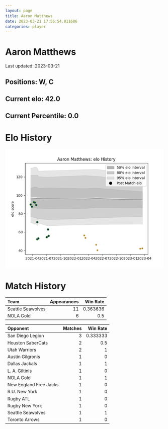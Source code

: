 ```yaml
---  
layout: page  
title: Aaron Matthews  
date: 2023-03-21 17:56:54.011686  
categories: player  
---
```

# Aaron Matthews


Last updated: 2023-03-21
## Positions: W, C

## Current elo: 42.0

## Current Percentile: 0.0

# Elo History


![elo history](history_AaronMatthews.png)
# Match History


| Team              |   Appearances |   Win Rate |
|:------------------|--------------:|-----------:|
| Seattle Seawolves |            11 |   0.363636 |
| NOLA Gold         |             6 |   0.5      |

| Opponent               |   Matches |   Win Rate |
|:-----------------------|----------:|-----------:|
| San Diego Legion       |         3 |   0.333333 |
| Houston SaberCats      |         2 |   0.5      |
| Utah Warriors          |         2 |   1        |
| Austin Gilgronis       |         1 |   0        |
| Dallas Jackals         |         1 |   1        |
| L. A. Giltinis         |         1 |   0        |
| NOLA Gold              |         1 |   1        |
| New England Free Jacks |         1 |   0        |
| R.U. New York          |         1 |   0        |
| Rugby ATL              |         1 |   0        |
| Rugby New York         |         1 |   0        |
| Seattle Seawolves      |         1 |   1        |
| Toronto Arrows         |         1 |   0        |